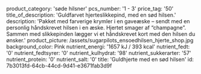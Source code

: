 product_category: 'søde hilsner'
pcs_number: '1 - 3'
price_tag: '50'
title_of_description: 'Guldfarvet hjerteslikkepind, med en sød hilsen.'
description: 'Pakket med farverige krymler i en gaveæske – sendt med en personlig håndskrevet hilsen i en æske. Hjertet smager af “champagne”. Sammen med slikkepinden lægger vi et håndskrevet kort med den hilsen du ønsker.'
product_picture: /assets/sugarpilots_ensoedhilsen_hjerte_shop.jpg
background_color: Pink
nutrient_energi: '1657 kJ / 393 kcal'
nutrient_fedt: '0'
nutrient_fedtsyrer: '0'
nutrient_kulhydrat: '98'
nutrient_sukkerarter: '57'
nutrient_protein: '0'
nutrient_salt: '0'
title: 'Guldhjerte med en sød hilsen'
id: 7b3013fd-64cb-44cd-9d41-e3671fab3d9f
